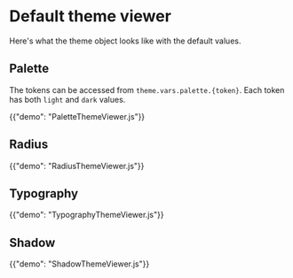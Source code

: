 # Default theme viewer

<p class="description">Here's what the theme object looks like with the default values.</p>

## Palette

The tokens can be accessed from `theme.vars.palette.{token}`. Each token has both `light` and `dark` values.

{{"demo": "PaletteThemeViewer.js"}}

## Radius

{{"demo": "RadiusThemeViewer.js"}}

## Typography

{{"demo": "TypographyThemeViewer.js"}}

## Shadow

{{"demo": "ShadowThemeViewer.js"}}
